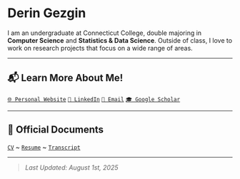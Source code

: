 # Derin Gezgin

I am an undergraduate at Connecticut College, double majoring in **Computer Science** and **Statistics & Data Science**. Outside of class, I love to work on research projects that focus on a wide range of areas.

---

## 📬 Learn More About Me!
[`🌐 Personal Website`](https://deringezgin.github.io) [`💼 LinkedIn`](https://www.linkedin.com/in/deringezgin/) [`📧 Email`](mailto:dgezgin@conncoll.edu) [`🎓 Google Scholar`](https://scholar.google.com/citations?user=kVhLnW8AAAAJ&hl=en)

---

## 📄 Official Documents

[` CV `](Gezgin.Derin.CV.pdf) ~ [` Resume `](Gezgin.Derin.Resume.pdf) ~ [` Transcript `](Gezgin.Derin.Transcript.pdf)

---

> _Last Updated: August 1st, 2025_
